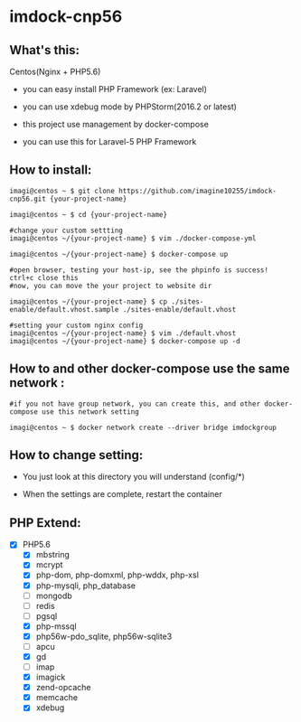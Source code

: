 imdock-cnp56
====================================================

## What's this:

Centos(Nginx + PHP5.6)

  * you can easy install PHP Framework (ex: Laravel)

  * you can use xdebug mode by PHPStorm(2016.2 or latest)

  * this project use management by docker-compose
  
  * you can use this for Laravel-5 PHP Framework

    
## How to install:

    imagi@centos ~ $ git clone https://github.com/imagine10255/imdock-cnp56.git {your-project-name}

    imagi@centos ~ $ cd {your-project-name}
    
    #change your custom settting
    imagi@centos ~/{your-project-name} $ vim ./docker-compose-yml
    
    imagi@centos ~/{your-project-name} $ docker-compose up
    
    #open browser, testing your host-ip, see the phpinfo is success! ctrl+c close this
    #now, you can move the your project to website dir
    
    imagi@centos ~/{your-project-name} $ cp ./sites-enable/default.vhost.sample ./sites-enable/default.vhost
    
    #setting your custom nginx config
    imagi@centos ~/{your-project-name} $ vim ./default.vhost
    imagi@centos ~/{your-project-name} $ docker-compose up -d
            
            
## How to and other docker-compose use the same network :

    #if you not have group network, you can create this, and other docker-compose use this network setting

    imagi@centos ~ $ docker network create --driver bridge imdockgroup
    
    
## How to change setting:

  * You just look at this directory you will understand (config/*)
    
  * When the settings are complete, restart the container
    
## PHP Extend:
- [x] PHP5.6
  - [x] mbstring
  - [x] mcrypt
  - [x] php-dom, php-domxml, php-wddx, php-xsl
  - [x] php-mysqli, php_database
  - [ ] mongodb
  - [ ] redis
  - [ ] pgsql
  - [x] php-mssql
  - [x] php56w-pdo_sqlite, php56w-sqlite3
  - [ ] apcu
  - [x] gd
  - [ ] imap  
  - [x] imagick
  - [x] zend-opcache
  - [x] memcache
  - [x] xdebug
